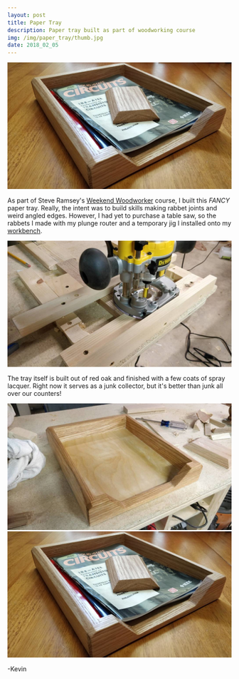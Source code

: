 ```yaml
---
layout: post
title: Paper Tray
description: Paper tray built as part of woodworking course
img: /img/paper_tray/thumb.jpg
date: 2018_02_05
---
```


<div class="img_row">
    <img class="col three" src="/img/paper_tray/paper_tray_staging.jpg"/>
</div>

As part of Steve Ramsey's [Weekend Woodworker](https://theweekendwoodworker.com) course, I built this *FANCY* paper tray.  Really, the intent was to build skills making rabbet joints and weird angled edges.  However, I had yet to purchase a table saw, so the rabbets I made with my plunge router and a temporary jig I installed onto my [workbench](/shopbuilds/bmw).

<div class="img_row">
    <img class="col three" src="/img/paper_tray/router_jig.jpg"/>
</div>

The tray itself is built out of red oak and finished with a few coats of spray lacquer.  Right now it serves as a junk collector, but it's better than junk all over our counters!

<div class="img_row">
    <img class="col three" src="/img/paper_tray/paper_tray.jpg"/>
</div>
<div class="img_row">
    <img class="col three" src="/img/paper_tray/paper_tray_staging.jpg"/>
</div>

-Kevin
